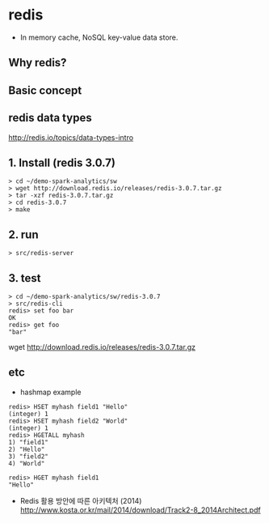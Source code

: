 # redis
- In memory cache, NoSQL key-value data store.

## Why redis?

## Basic concept

## redis data types
http://redis.io/topics/data-types-intro

## 1. Install (redis 3.0.7)
```
> cd ~/demo-spark-analytics/sw
> wget http://download.redis.io/releases/redis-3.0.7.tar.gz
> tar -xzf redis-3.0.7.tar.gz
> cd redis-3.0.7
> make
```

## 2. run 
```
> src/redis-server
```


## 3. test
```
> cd ~/demo-spark-analytics/sw/redis-3.0.7
> src/redis-cli
redis> set foo bar
OK
redis> get foo
"bar"
```
wget http://download.redis.io/releases/redis-3.0.7.tar.gz

## etc
- hashmap example
```
redis> HSET myhash field1 "Hello"
(integer) 1
redis> HSET myhash field2 "World"
(integer) 1
redis> HGETALL myhash
1) "field1"
2) "Hello"
3) "field2"
4) "World"

redis> HGET myhash field1
"Hello"
```

- Redis 활용 방안에 따른 아키텍처 (2014)
http://www.kosta.or.kr/mail/2014/download/Track2-8_2014Architect.pdf
